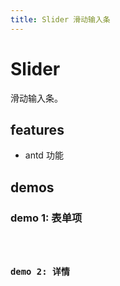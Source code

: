 ```yaml
---
title: Slider 滑动输入条
---
```


# Slider

滑动输入条。

## features

- antd 功能

## demos

### demo 1: 表单项

<code src="./slider/field" />

### demo 2: 详情

<code src="./slider/detail" />
